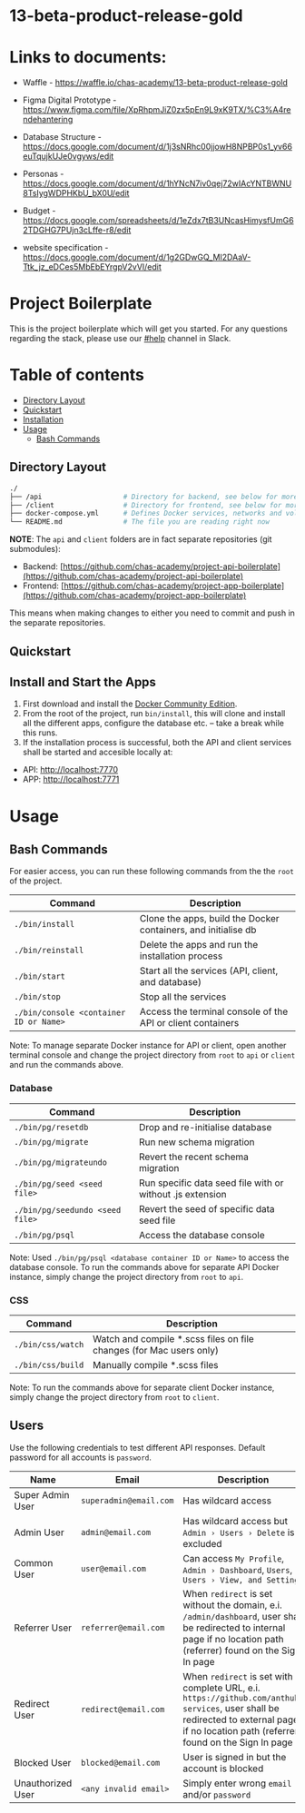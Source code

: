 # 13-beta-product-release-gold 

Links to documents:
=================


* Waffle - https://waffle.io/chas-academy/13-beta-product-release-gold

* Figma Digital Prototype - https://www.figma.com/file/XpRhpmJiZ0zx5pEn9L9xK9TX/%C3%A4rendehantering

* Database Structure - https://docs.google.com/document/d/1j3sNRhc00jjowH8NPBP0s1_yv66euTqujkUJe0vgyws/edit

* Personas - https://docs.google.com/document/d/1hYNcN7iv0qej72wIAcYNTBWNU8TsIygWDPHKbU_bX0U/edit

* Budget - https://docs.google.com/spreadsheets/d/1eZdx7tB3UNcasHimysfUmG62TDGHG7PUjn3cLffe-r8/edit

* website specification  - https://docs.google.com/document/d/1g2GDwGQ_MI2DAaV-Ttk_jz_eDCes5MbEbEYrgpV2vVI/edit



# Project Boilerplate
This is the project boilerplate which will get you started. For any questions regarding the stack, please use our [#help](https://chasacademy.slack.com/messages/C61J8A678/#help) channel in Slack.

Table of contents
=================

<!--ts-->
   * [Directory Layout](#directory-layout)
   * [Quickstart](#quickstart)
   * [Installation](#installation)
   * [Usage](#usage)
      * [Bash Commands](#bash-commands)
<!--te-->

## Directory Layout
```bash
./
├── /api                    # Directory for backend, see below for more detail (created when running /bin/install)
├── /client                 # Directory for frontend, see below for more detail (created when running /bin/install)
├── docker-compose.yml      # Defines Docker services, networks and volumes, do not touch unless you know what you are doing
└── README.md               # The file you are reading right now
```

**NOTE**: The `api` and `client` folders are in fact separate repositories (git submodules):

- Backend: [https://github.com/chas-academy/project-api-boilerplate](https://github.com/chas-academy/project-api-boilerplate)
- Frontend: [https://github.com/chas-academy/project-app-boilerplate](https://github.com/chas-academy/project-app-boilerplate)

This means when making changes to either you need to commit and push in the separate repositories.

## Quickstart
## Install and Start the Apps
1. First download and install the [Docker Community Edition](https://www.docker.com/community-edition).
2. From the root of the project, run `bin/install`, this will clone and install all the different apps, configure the database etc. – take a break while this runs.
3. If the installation process is successful, both the API and client services shall be started and accesible locally at:
  - API: <http://localhost:7770>
  - APP: <http://localhost:7771>

# Usage

## Bash Commands

For easier access, you can run these following commands from the the `root` of the project.

| Command                                | Description                                                    |
|----------------------------------------|----------------------------------------------------------------|
| `./bin/install`                        | Clone the apps, build the Docker containers, and initialise db |
| `./bin/reinstall`                      | Delete the apps and run the installation process               |
| `./bin/start`                          | Start all the services (API, client, and database)             |
| `./bin/stop`                           | Stop all the services                                          |
| `./bin/console <container ID or Name>` | Access the terminal console of the API or client containers    |

Note: To manage separate Docker instance for API or client,
open another terminal console and change the project directory from `root` to `api` or `client` and run the commands above.

### Database

| Command                         | Description                                               |
|---------------------------------|-----------------------------------------------------------|
| `./bin/pg/resetdb`              | Drop and re-initialise database                           |
| `./bin/pg/migrate`              | Run new schema migration                                  |
| `./bin/pg/migrateundo`          | Revert the recent schema migration                        |
| `./bin/pg/seed <seed file>`     | Run specific data seed file with or without .js extension |
| `./bin/pg/seedundo <seed file>` | Revert the seed of specific data seed file                |
| `./bin/pg/psql`                 | Access the database console                               |

Note: Used `./bin/pg/psql <database container ID or Name>` to access the database console.
To run the commands above for separate API Docker instance, simply change the project directory from `root` to `api`.

### CSS

| Command           | Description                                                         |
|-------------------|---------------------------------------------------------------------|
| `./bin/css/watch` | Watch and compile *.scss files on file changes (for Mac users only) |
| `./bin/css/build` | Manually compile *.scss files                                       |

Note: To run the commands above for separate client Docker instance, simply change the project directory from `root` to `client`.

## Users

Use the following credentials to test different API responses. Default password for all accounts is `password`.

| Name              | Email                  | Description |
|-------------------|------------------------|-------------|
| Super Admin User  | `superadmin@email.com` | Has wildcard access |
| Admin User        | `admin@email.com`      | Has wildcard access but `Admin › Users › Delete` is excluded |
| Common User       | `user@email.com`       | Can access `My Profile`, `Admin › Dashboard`, `Users`, `Users › View, and Settings` |
| Referrer User     | `referrer@email.com`   | When `redirect` is set without the domain, e.i. `/admin/dashboard`, user shall be redirected to internal page if no location path (referrer) found on the Sign In page |
| Redirect User     | `redirect@email.com`   | When `redirect` is set with complete URL, e.i. `https://github.com/anthub-services`, user shall be redirected to external page if no location path (referrer) found on the Sign In page |
| Blocked User      | `blocked@email.com`    | User is signed in but the account is blocked |
| Unauthorized User | `<any invalid email>`  | Simply enter wrong `email` and/or `password` |
